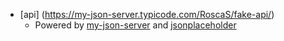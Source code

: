 * [api] (https://my-json-server.typicode.com/RoscaS/fake-api/)
    * Powered by [my-json-server](https://my-json-server.typicode.com/) and [jsonplaceholder](https://jsonplaceholder.typicode.com)
